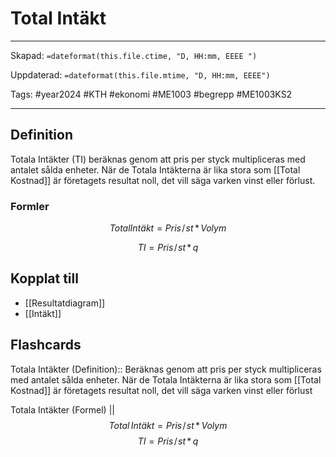 # Total Intäkt

---
Skapad: `=dateformat(this.file.ctime, "D, HH:mm, EEEE ")`

Uppdaterad: `=dateformat(this.file.mtime, "D, HH:mm, EEEE")`

Tags: #year2024 #KTH #ekonomi #ME1003 #begrepp #ME1003KS2

---

## Definition

Totala Intäkter (TI) beräknas genom att pris per styck multipliceras med antalet sålda enheter. När de Totala Intäkterna är lika stora som [[Total Kostnad]] är företagets resultat noll, det vill säga varken vinst eller förlust.

### Formler

$$
{Total Intäkt = Pris\!/\!st \,*\, Volym}
$$

$$
{TI = Pris\!/\!st \,*\, q}
$$

## Kopplat till

- [[Resultatdiagram]]
- [[Intäkt]]

## Flashcards

Totala Intäkter (Definition):: Beräknas genom att pris per styck multipliceras med antalet sålda enheter. När de Totala Intäkterna är lika stora som [[Total Kostnad]] är företagets resultat noll, det vill säga varken vinst eller förlust
<!--SR:!2024-02-29,10,272!2024-03-04,14,290-->

Totala Intäkter (Formel)
||
$$
{Total \, Intäkt = Pris\!/\!st \,*\, Volym}
$$
$$
{TI = Pris\!/\!st \,*\, q}
$$
<!--SR:!2024-02-23,7,250-->
